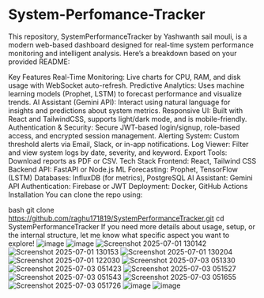 # System-Perfomance-Tracker
This repository, SystemPerformanceTracker by Yashwanth sail mouli, is a modern web-based dashboard designed for real-time system performance monitoring and intelligent analysis. Here’s a breakdown based on your provided README:

Key Features
Real-Time Monitoring: Live charts for CPU, RAM, and disk usage with WebSocket auto-refresh.
Predictive Analytics: Uses machine learning models (Prophet, LSTM) to forecast performance and visualize trends.
AI Assistant (Gemini API): Interact using natural language for insights and predictions about system metrics.
Responsive UI: Built with React and TailwindCSS, supports light/dark mode, and is mobile-friendly.
Authentication & Security: Secure JWT-based login/signup, role-based access, and encrypted session management.
Alerting System: Custom threshold alerts via Email, Slack, or in-app notifications.
Log Viewer: Filter and view system logs by date, severity, and keyword.
Export Tools: Download reports as PDF or CSV.
Tech Stack
Frontend: React, Tailwind CSS
Backend API: FastAPI or Node.js
ML Forecasting: Prophet, TensorFlow (LSTM)
Databases: InfluxDB (for metrics), PostgreSQL
AI Assistant: Gemini API
Authentication: Firebase or JWT
Deployment: Docker, GitHub Actions
Installation
You can clone the repo using:

bash
git clone https://github.com/raghu171819/SystemPerformanceTracker.git
cd SystemPerformanceTracker
If you need more details about usage, setup, or the internal structure, let me know what specific aspect you want to explore!
![image](https://github.com/user-attachments/assets/6b92faae-c42a-421d-bd38-4fd3ddcd8855)
![image](https://github.com/user-attachments/assets/2755990b-010a-4e24-a602-29c0d7bc22a5)
![Screenshot 2025-07-01 130142](https://github.com/user-attachments/assets/ae03d2b4-b317-4c9f-aeed-810f3ebfbc41)
![Screenshot 2025-07-01 130153](https://github.com/user-attachments/assets/121f2bd3-e34b-4cff-89dd-c0de2179aca3)
![Screenshot 2025-07-01 130204](https://github.com/user-attachments/assets/5335ca14-6eee-47bb-bd80-20bfaacbe27c)
![Screenshot 2025-07-01 122030](https://github.com/user-attachments/assets/6202300a-3db4-42ea-8b6d-b3ae593fefb2)
![Screenshot 2025-07-03 051330](https://github.com/user-attachments/assets/6996f72d-71f3-4180-8724-50a2b4c93080)
![Screenshot 2025-07-03 051423](https://github.com/user-attachments/assets/a269102f-73fe-413c-9600-43f805a12f12)
![Screenshot 2025-07-03 051527](https://github.com/user-attachments/assets/80bfe291-3b4d-41e3-8a55-701d674705dd)
![Screenshot 2025-07-03 051543](https://github.com/user-attachments/assets/389c7b39-1bc5-41a5-8c26-59a820bcc912)
![Screenshot 2025-07-03 051655](https://github.com/user-attachments/assets/eb44162e-a29d-4d88-93cd-1928aaa4b232)
![Screenshot 2025-07-03 051726](https://github.com/user-attachments/assets/03585ac1-3121-4e55-994c-a5c71523a128)
![image](https://github.com/user-attachments/assets/df116ce4-b408-44ba-b7f4-656decae5a12)
![image](https://github.com/user-attachments/assets/dac3d540-b770-4dcd-92d5-cf2e6e27a495)
